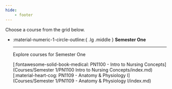 ```yaml
---
hide: 
    - footer
---
```


Choose a course from the grid below.

<div class="grid cards" markdown>

-  :material-numeric-1-circle-outline:{ .lg .middle }  __Semester One__

    ---

    Explore courses for Semester One

    [:fontawesome-solid-book-medical: PN1100 - Intro to Nursing Concepts](Courses/Semester 1/PN1100 Intro to Nursing Concepts/index.md)
    [:material-heart-cog: PN1109 - Anatomy & Physiology I](Courses/Semester 1/PN1109 - Anatomy & Physiology I/index.md)
    


</div>

